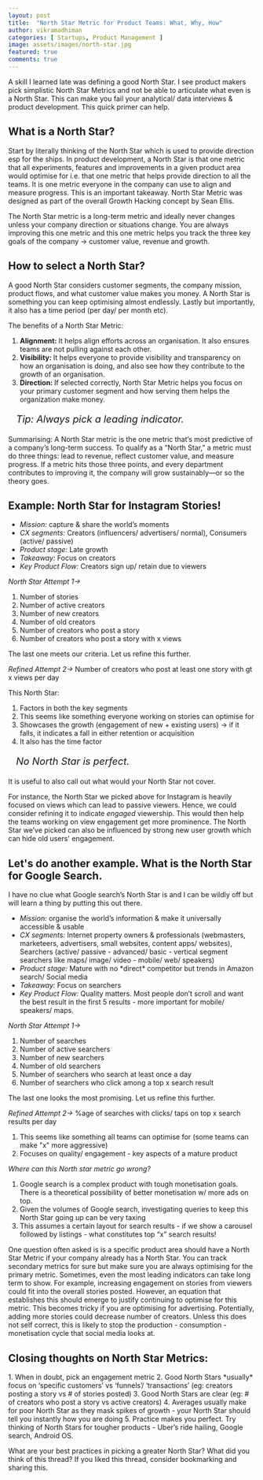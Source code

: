 ```yaml
---
layout: post
title:  "North Star Metric for Product Teams: What, Why, How"
author: vikramadhiman
categories: [ Startups, Product Management ]
image: assets/images/north-star.jpg
featured: true
comments: true
---
```

A skill I learned late was defining a good North Star. I see product makers pick simplistic North Star Metrics and not be able to articulate what even is a North Star. This can make you fail your analytical/ data interviews & product development. This quick primer can help. 

<h2>What is a North Star? </h2>

Start by literally thinking of the North Star which is used to provide direction esp for the ships. In product development, a North Star is that one metric that all experiments, features and improvements in a given product area would optimise for i.e. that one metric that helps provide direction to all the teams. It is one metric everyone in the company can use to align and measure progress. This is an important takeaway. North Star Metric was designed as part of the overall Growth Hacking concept by Sean Ellis.

The North Star metric is a long-term metric and ideally never changes unless your company direction or situations change. You are always improving this one metric and this one metric helps you track the three key goals of the company -> customer value, revenue and growth.

<h2>How to select a North Star?</h2>

A good North Star considers customer segments, the company mission, product flows, and what customer value makes you money. A North Star is something you can keep optimising almost endlessly. Lastly but importantly, it also has a time period (per day/ per month etc).

The benefits of a North Star Metric:
<ol>
	<li><strong>Alignment: </strong>It helps align efforts across an organisation. It also ensures teams are not pulling against each other.</li>
	<li><strong>Visibility: </strong>It helps everyone to provide visibility and transparency on how an organisation is doing, and also see how they contribute to the growth of an organisation.</li>
	<li><strong>Direction: </strong>If selected correctly, North Star Metric helps you focus on your primary customer segment and how serving them helps the organization make money.</li>
</ol> 

<p style="padding-left:16px;font-size:20px;"><em>Tip: Always pick a leading indicator.</em></p>

Summarising: A North Star metric is the one metric that’s most predictive of a company’s long-term success. To qualify as a “North Star,” a metric must do three things: lead to revenue, reflect customer value, and measure progress. If a metric hits those three points, and every department contributes to improving it, the company will grow sustainably—or so the theory goes.

<h2>Example: North Star for Instagram Stories!</h2>

<ul>
<li><em>Mission:</em> capture & share the world’s moments</li>
<li><em>CX segments:</em> Creators (influencers/ advertisers/ normal), Consumers (active/ passive)</li>
<li><em>Product stage:</em> Late growth</li>
<li><em>Takeaway:</em> Focus on creators</li>
<li><em>Key Product Flow:</em> Creators sign up/ retain due to viewers</li>
</ul>
<em>North Star Attempt 1-></em>
<ol>
<li>Number of stories </li>
<li>Number of active creators</li>
<li>Number of new creators</li>
<li>Number of old creators</li>
<li>Number of creators who post a story</li>
<li>Number of creators who post a story with x views</li>
</ol>
The last one meets our criteria. Let us refine this further.

<em>Refined Attempt 2-></em>
Number of creators who post at least one story with gt x views per day

This North Star:
1. Factors in both the key segments
2. This seems like something everyone working on stories can optimise for
3. Showcases the growth (engagement of new + existing users) -> if it falls, it indicates a fall in either retention or acquisition
4. It also has the time factor

<p style="padding-left:16px;font-size:20px;"><em>No North Star is perfect. </em></p>

It is useful to also call out what would your North Star not cover.

For instance, the North Star we picked above for Instagram is heavily focused on views which can lead to passive viewers. Hence, we could consider refining it to indicate *engaged* viewership. This would then help the teams working on view engagement get more prominence. The North Star we’ve picked can also be influenced by strong new user growth which can hide old users' engagement.

<h2>Let's do another example. What is the North Star for Google Search.</h2>

I have no clue what Google search’s North Star is and I can be wildly off but will learn a thing by putting this out there.
<ul>
<li><em>Mission:</em> organise the world’s information & make it universally accessible & usable</li>
<li><em>CX segments:</em> Internet property owners & professionals (webmasters, marketeers, advertisers, small websites, content apps/ websites), Searchers (active/ passive - advanced/ basic - vertical segment searchers like maps/ image/ video - mobile/ web/ speakers)</li>
<li><em>Product stage:</em> Mature with no *direct* competitor but trends in Amazon search/ Social media</li>
<li><em>Takeaway:</em> Focus on searchers</li>
<li><em>Key Product Flow:</em> Quality matters. Most people don’t scroll and want the best result in the first 5 results - more important for mobile/ speakers/ maps.</li>
</ul>
<em>North Star Attempt 1-></em>
<ol>
<li>Number of searches</li>
<li>Number of active searchers</li>
<li>Number of new searchers</li>
<li>Number of old searchers</li>
<li>Number of searchers who search at least once a day</li>
<li>Number of searchers who click among a top x search result</li>
</ol>
The last one looks the most promising. Let us refine this further.

<em>Refined Attempt 2-></em>
%age of searches with clicks/ taps on top x search results per day

1. This seems like something all teams can optimise for (some teams can make "x" more aggressive)
2. Focuses on quality/ engagement - key aspects of a mature product

<em>Where can this North star metric go wrong?</em>

1. Google search is a complex product with tough monetisation goals. There is a theoretical possibility of better monetisation w/ more ads on top.
2. Given the volumes of Google search, investigating queries to keep this North Star going up can be very taxing
3. This assumes a certain layout for search results - if we show a carousel followed by listings - what constitutes top “x” search results!

One question often asked is is a specific product area should have a North Star Metric if your company already has a North Star. You can track secondary metrics for sure but make sure you are always optimising for the primary metric. Sometimes, even the most leading indicators can take long term to show. For example, increasing engagement on stories from viewers could fit into the overall stories posted. However, an equation that establishes this should emerge to justify continuing to optimise for this metric. This becomes tricky if you are optimising for advertising. Potentially, adding more stories could decrease number of creators. Unless this does not self correct, this is likely to stop the production - consumption - monetisation cycle that social media looks at.

<h2>Closing thoughts on North Star Metrics:</h2>
1. When in doubt, pick an engagement metric
2. Good North Stars *usually* focus on ‘specific customers’ vs ‘funnels’/ ‘transactions’ (eg: creators posting a story vs # of stories posted)
3. Good North Stars are clear (eg: # of creators who post a story vs active creators)
4. Averages usually make for poor North Star as they mask spikes of growth - your North Star should tell you instantly how you are doing
5. Practice makes you perfect. Try thinking of North Stars for tougher products - Uber’s ride hailing, Google search, Android OS.

What are your best practices in picking a greater North Star? What did you think of this thread? If you liked this thread, consider bookmarking and sharing this. 
